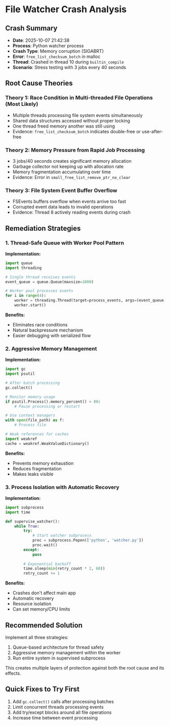 # File Watcher Crash Analysis

## Crash Summary
- **Date**: 2025-10-07 21:42:38
- **Process**: Python watcher process
- **Crash Type**: Memory corruption (SIGABRT)
- **Error**: `free_list_checksum_botch` in malloc
- **Thread**: Crashed in thread 10 during `builtin_compile`
- **Scenario**: Stress testing with 3 jobs every 40 seconds

## Root Cause Theories

### Theory 1: Race Condition in Multi-threaded File Operations (Most Likely)
- Multiple threads processing file system events simultaneously
- Shared data structures accessed without proper locking
- One thread freed memory another was still using
- Evidence: `free_list_checksum_botch` indicates double-free or use-after-free

### Theory 2: Memory Pressure from Rapid Job Processing
- 3 jobs/40 seconds creates significant memory allocation
- Garbage collector not keeping up with allocation rate
- Memory fragmentation accumulating over time
- Evidence: Error in `small_free_list_remove_ptr_no_clear`

### Theory 3: File System Event Buffer Overflow
- FSEvents buffers overflow when events arrive too fast
- Corrupted event data leads to invalid operations
- Evidence: Thread 8 actively reading events during crash

## Remediation Strategies

### 1. Thread-Safe Queue with Worker Pool Pattern
**Implementation:**
```python
import queue
import threading

# Single thread receives events
event_queue = queue.Queue(maxsize=1000)

# Worker pool processes events
for i in range(4):
    worker = threading.Thread(target=process_events, args=(event_queue,))
    worker.start()
```

**Benefits:**
- Eliminates race conditions
- Natural backpressure mechanism
- Easier debugging with serialized flow

### 2. Aggressive Memory Management
**Implementation:**
```python
import gc
import psutil

# After batch processing
gc.collect()

# Monitor memory usage
if psutil.Process().memory_percent() > 80:
    # Pause processing or restart

# Use context managers
with open(file_path) as f:
    # Process file

# Weak references for caches
import weakref
cache = weakref.WeakValueDictionary()
```

**Benefits:**
- Prevents memory exhaustion
- Reduces fragmentation
- Makes leaks visible

### 3. Process Isolation with Automatic Recovery
**Implementation:**
```python
import subprocess
import time

def supervise_watcher():
    while True:
        try:
            # Start watcher subprocess
            proc = subprocess.Popen(['python', 'watcher.py'])
            proc.wait()
        except:
            pass
        
        # Exponential backoff
        time.sleep(min(retry_count * 2, 60))
        retry_count += 1
```

**Benefits:**
- Crashes don't affect main app
- Automatic recovery
- Resource isolation
- Can set memory/CPU limits

## Recommended Solution
Implement all three strategies:
1. Queue-based architecture for thread safety
2. Aggressive memory management within the worker
3. Run entire system in supervised subprocess

This creates multiple layers of protection against both the root cause and its effects.

## Quick Fixes to Try First
1. Add `gc.collect()` calls after processing batches
2. Limit concurrent threads processing events
3. Add try/except blocks around all file operations
4. Increase time between event processing